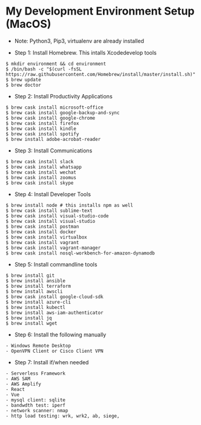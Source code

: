 # My Development Environment Setup (MacOS)

- Note: Python3, Pip3, virtualenv are already installed

- Step 1: Install Homebrew. This intalls Xcodedevelop tools
```
$ mkdir environment && cd environment
$ /bin/bash -c "$(curl -fsSL https://raw.githubusercontent.com/Homebrew/install/master/install.sh)"
$ brew update
$ brew doctor
```

- Step 2: Install Productivity Applications
```
$ brew cask install microsoft-office
$ brew cask install google-backup-and-sync
$ brew cask install google-chrome
$ brew cask install firefox
$ brew cask install kindle
$ brew cask install spotify
$ brew install adobe-acrobat-reader
```

- Step 3: Install Communications
```
$ brew cask install slack
$ brew cask install whatsapp
$ brew cask install wechat
$ brew cask install zoomus
$ brew cask install skype
```

- Step 4: Install Developer Tools
```
$ brew install node # this installs npm as well
$ brew cask install sublime-text
$ brew cask install visual-studio-code
$ brew cask install visual-studio
$ brew cask install postman
$ brew cask install docker
$ brew cask install virtualbox
$ brew cask install vagrant
$ brew cask install vagrant-manager
$ brew cask install nosql-workbench-for-amazon-dynamodb
```

- Step 5: Install commandline tools
```
$ brew install git
$ brew install ansible
$ brew install terraform
$ brew install awscli
$ brew cask install google-cloud-sdk
$ brew install azure-cli
$ brew install kubectl
$ brew install aws-iam-authenticator
$ brew install jq
$ brew install wget
```

- Step 6: Install the following manually
```
- Windows Remote Desktop
- OpenVPN Client or Cisco Client VPN
```

- Step 7: Install if/when needed
```
- Serverless Framework
- AWS SAM
- AWS Amplify
- React
- Vue
- mysql client: sqlite
- bandwdth test: iperf
- network scanner: nmap
- http load testing: wrk, wrk2, ab, siege, 
```
